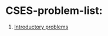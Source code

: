 # CSES-problem-list:
1. [Introductory problems](https://github.com/Rabbi-hasan0/CSES-problem-solvong/tree/main/Introductory%20Problems)
